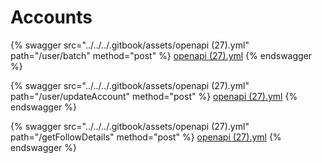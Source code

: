 # Accounts



{% swagger src="../../../.gitbook/assets/openapi (27).yml" path="/user/batch" method="post" %}
[openapi (27).yml](<../../../.gitbook/assets/openapi (27).yml>)
{% endswagger %}

{% swagger src="../../../.gitbook/assets/openapi (27).yml" path="/user/updateAccount" method="post" %}
[openapi (27).yml](<../../../.gitbook/assets/openapi (27).yml>)
{% endswagger %}

{% swagger src="../../../.gitbook/assets/openapi (27).yml" path="/getFollowDetails" method="post" %}
[openapi (27).yml](<../../../.gitbook/assets/openapi (27).yml>)
{% endswagger %}
